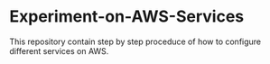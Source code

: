 # Experiment-on-AWS-Services
This repository contain step by step proceduce of how to configure different services on AWS.
